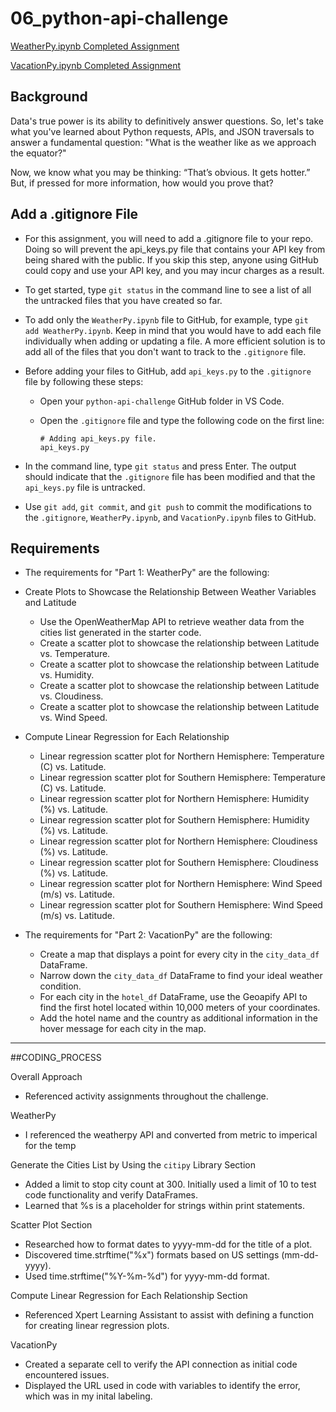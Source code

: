 # 06_python-api-challenge

[WeatherPy.ipynb Completed Assignment](https://github.com/wrighang/06_python-api-challenge/blob/main/WeatherPy/WeatherPy.ipynb)

[VacationPy.ipynb Completed Assignment](https://github.com/wrighang/06_python-api-challenge/blob/main/WeatherPy/VacationPy.ipynb)

## Background
Data's true power is its ability to definitively answer questions. So, let's take what you've learned about Python requests, APIs, and JSON traversals to answer a fundamental question: "What is the weather like as we approach the equator?"

Now, we know what you may be thinking: “That’s obvious. It gets hotter.” But, if pressed for more information, how would you prove that?

## Add a .gitignore File
- For this assignment, you will need to add a .gitignore file to your repo. Doing so will prevent 
  the api_keys.py file that contains your API key from being shared with the public. If you skip this step, 
  anyone using GitHub could copy and use your API key, and you may incur charges as a result.

- To get started, type `git status` in the command line to see a list of all the untracked files 
  that you have created so far.

- To add only the `WeatherPy.ipynb` file to GitHub, for example, type `git add WeatherPy.ipynb`. 
  Keep in mind that you would have to add each file individually when adding or updating a file. 
  A more efficient solution is to add all of the files that you don't want to track to the `.gitignore` file.

- Before adding your files to GitHub, add `api_keys.py` to the `.gitignore` file by following these steps:

    - Open your `python-api-challenge` GitHub folder in VS Code.
  
    - Open the `.gitignore` file and type the following code on the first line:
  
      ```plaintext
      # Adding api_keys.py file.
      api_keys.py
      ```

- In the command line, type `git status` and press Enter. The output should indicate that the `.gitignore` file 
  has been modified and that the `api_keys.py` file is untracked.

- Use `git add`, `git commit`, and `git push` to commit the modifications to the `.gitignore`, `WeatherPy.ipynb`, 
  and `VacationPy.ipynb` files to GitHub.

## Requirements

- The requirements for "Part 1: WeatherPy" are the following:

- Create Plots to Showcase the Relationship Between Weather Variables and Latitude
  - Use the OpenWeatherMap API to retrieve weather data from the cities list generated in the starter code.
  - Create a scatter plot to showcase the relationship between Latitude vs. Temperature.
  - Create a scatter plot to showcase the relationship between Latitude vs. Humidity.
  - Create a scatter plot to showcase the relationship between Latitude vs. Cloudiness.
  - Create a scatter plot to showcase the relationship between Latitude vs. Wind Speed.

- Compute Linear Regression for Each Relationship
  - Linear regression scatter plot for Northern Hemisphere: Temperature (C) vs. Latitude.
  - Linear regression scatter plot for Southern Hemisphere: Temperature (C) vs. Latitude.
  - Linear regression scatter plot for Northern Hemisphere: Humidity (%) vs. Latitude.
  - Linear regression scatter plot for Southern Hemisphere: Humidity (%) vs. Latitude.
  - Linear regression scatter plot for Northern Hemisphere: Cloudiness (%) vs. Latitude.
  - Linear regression scatter plot for Southern Hemisphere: Cloudiness (%) vs. Latitude.
  - Linear regression scatter plot for Northern Hemisphere: Wind Speed (m/s) vs. Latitude.
  - Linear regression scatter plot for Southern Hemisphere: Wind Speed (m/s) vs. Latitude.

- The requirements for "Part 2: VacationPy" are the following:

  - Create a map that displays a point for every city in the `city_data_df` DataFrame.
  - Narrow down the `city_data_df` DataFrame to find your ideal weather condition.
  - For each city in the `hotel_df` DataFrame, use the Geoapify API to find the first hotel located within 10,000 meters of your coordinates.
  - Add the hotel name and the country as additional information in the hover message for each city in the map.


-----------------------------------------------------------------

##CODING_PROCESS

Overall Approach
* Referenced activity assignments throughout the challenge.

WeatherPy
* I referenced the weatherpy API and converted from metric to imperical for the temp

Generate the Cities List by Using the `citipy` Library Section
* Added a limit to stop city count at 300. Initially used a limit of 10 to test code functionality and verify DataFrames.
* Learned that %s is a placeholder for strings within print statements.

Scatter Plot Section
* Researched how to format dates to yyyy-mm-dd for the title of a plot. 
* Discovered time.strftime("%x") formats based on US settings (mm-dd-yyyy).
* Used time.strftime("%Y-%m-%d") for yyyy-mm-dd format.

Compute Linear Regression for Each Relationship Section 
* Referenced Xpert Learning Assistant to assist with defining a function for creating linear regression plots.

VacationPy
* Created a separate cell to verify the API connection as initial code encountered issues.
* Displayed the URL used in code with variables to identify the error, which was in my inital labeling.
